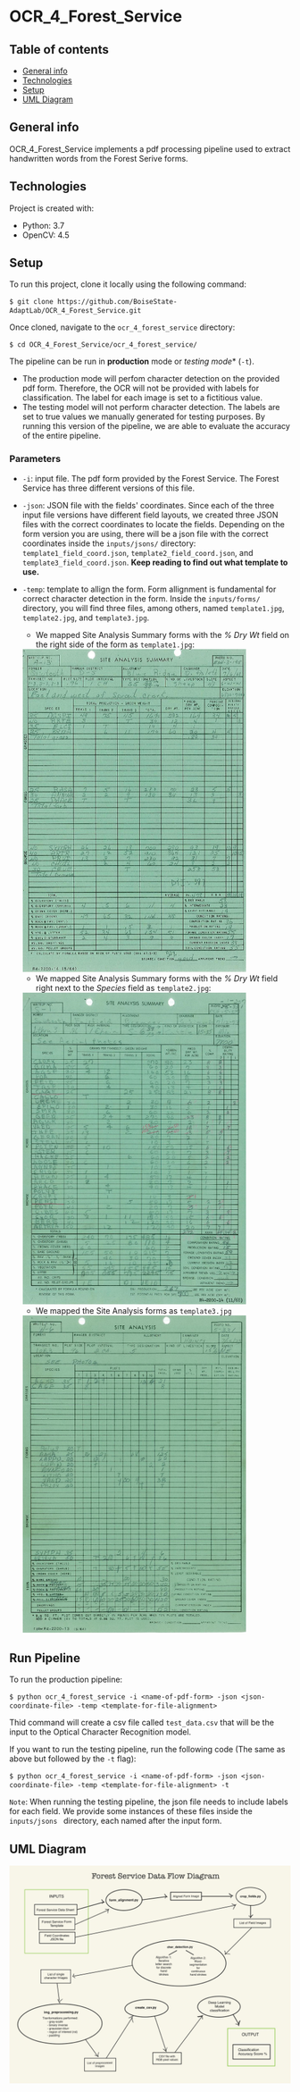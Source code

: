 # OCR_4_Forest_Service

## Table of contents
* [General info](#general-info)
* [Technologies](#technologies)
* [Setup](#setup)
* [UML Diagram](#uml-diagram)


## General info
OCR_4_Forest_Service implements a pdf processing pipeline used to extract handwritten words from the Forest Serive forms. 
	
## Technologies
Project is created with:
* Python: 3.7
* OpenCV: 4.5
	
## Setup
To run this project, clone it locally using the following command:

```
$ git clone https://github.com/BoiseState-AdaptLab/OCR_4_Forest_Service.git
```
Once cloned, navigate to the `ocr_4_forest_service` directory:
```
$ cd OCR_4_Forest_Service/ocr_4_forest_service/
```
The pipeline can be run in **production** mode or **testing* mode** (`-t`).
- The production mode will perfom character detection on the provided pdf form. Therefore, the OCR will not be provided with labels for classification. The label for each image is set to a fictitious value.
- The testing model will not perform character detection. The labels are set to true values we manually generated for testing purposes. By running this version of the pipeline, we are able to evaluate the accuracy of the entire pipeline. 

### Parameters

- `-i`: input file. The pdf form provided by the Forest Service. The Forest Service has three different versions of this file. 
- `-json`: JSON file with the fields' coordinates. Since each of the three input file versions have different field layouts, we created three JSON files with the correct coordinates to locate the fields. Depending on the form version you are using, there will be a json file with the correct coordinates inside the `inputs/jsons/` directory: `template1_field_coord.json`, `template2_field_coord.json`, and `template3_field_coord.json`.
	**Keep reading to find out what template to use.**
- `-temp`: template to allign the form. Form allignment is fundamental for correct character detection in the form. Inside the `inputs/forms/` directory, you will find three files, among others, named `template1.jpg`, `template2.jpg`, and `template3.jpg`. 

	* We mapped Site Analysis Summary forms with the *% Dry Wt* field on the right side of the form as `template1.jpg`:
	 <img src="https://github.com/BoiseState-AdaptLab/OCR_4_Forest_Service/blob/main/ocr_4_forest_service/inputs/forms/template1.jpg" alt="template 1" width="400"/>
	
	* We mapped Site Analysis Summary forms with the *% Dry Wt* field right next to the *Species* field as `template2.jpg`:
	 <img src="https://github.com/BoiseState-AdaptLab/OCR_4_Forest_Service/blob/main/ocr_4_forest_service/inputs/forms/template2.jpg" alt="template 2" width="400"/>
	
	 
	* We mapped the Site Analysis forms as `template3.jpg`
	 <img src="https://github.com/BoiseState-AdaptLab/OCR_4_Forest_Service/blob/main/ocr_4_forest_service/inputs/forms/template3.jpg" alt="template 3" width="400"/>
	
	 
## Run Pipeline

To run the production pipeline:
```
$ python ocr_4_forest_service -i <name-of-pdf-form> -json <json-coordinate-file> -temp <template-for-file-alignment>
```

Thid command will create a csv file called `test_data.csv` that will be the input to the Optical Character Recognition model. 

If you want to run the testing pipeline, run the following code (The same as above but followed by the `-t` flag):
```
$ python ocr_4_forest_service -i <name-of-pdf-form> -json <json-coordinate-file> -temp <template-for-file-alignment> -t
```
`Note`: When running the testing pipeline, the json file needs to include labels for each field. We provide some instances of these files inside the `inputs/jsons
` directory, each named after the input form.  


## UML Diagram
![alt text](https://github.com/BoiseState-AdaptLab/OCR_4_Forest_Service/blob/main/visuals/data-pipeline-production.jpg)
